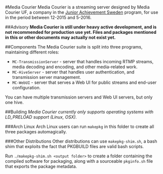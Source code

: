 #Media Courier
Media Courier is a streaming server designed by Media Courier UF, a company in the [Junior Achievement Sweden](http://www.ungforetagsamhet.se/om-oss/about-junior-achievement-sweden) program, for use in the period between 12-2015 and 5-2016.

##Advisory
**Media Courier is still under heavy active development, and is not recommended for production use yet. Files and packages mentioned in this or other documents may actually not exist yet.**

##Components
The Media Courier suite is split into three programs, maintaining different roles:

* `MC-TransmissionServer` - server that handles incoming RTMP streams, media decoding and encoding, and other media-related work.
* `MC-HiveServer` - server that handles user authentication, and transmission server management.
* `MC-WebUI` - server that serves a Web UI for public streams and end-user configuration.

You can have multiple transmission servers and Web UI servers, but only one hive.

##Building
*Media Courier currently only supports operating systems with LD_PRELOAD support (Linux, OSX).*

###Arch Linux
Arch Linux users can run `makepkg` in this folder to create all three packages automagically.

###Other Distributions
Other distributions can use `makepkg-shim.sh`, a bash shim that exploits the fact that PKGBUILD files are valid bash scripts.

Run `./makepkg-shim.sh <output folder>` to create a folder containing the compiled software for packaging, along with a sourceable `pkginfo.sh` file that exports the package metadata.

